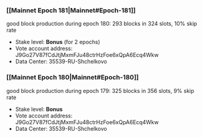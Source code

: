 ### [[Mainnet Epoch 181|Mainnet#Epoch-181]]
good block production during epoch 180: 293 blocks in 324 slots, 10% skip rate
* Stake level: **Bonus** (for 2 epochs)
* Vote account address: J9Go27V87fCdJtjMxmFJu48ctrHzFoe6xQpA6Ecq4Wkw
* Data Center: 35539-RU-Shchelkovo
### [[Mainnet Epoch 180|Mainnet#Epoch-180]]
good block production during epoch 179: 325 blocks in 356 slots, 9% skip rate
* Stake level: **Bonus**
* Vote account address: J9Go27V87fCdJtjMxmFJu48ctrHzFoe6xQpA6Ecq4Wkw
* Data Center: 35539-RU-Shchelkovo